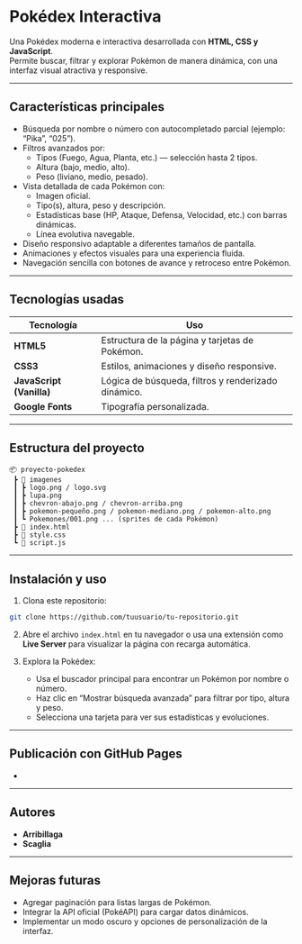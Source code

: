 # Pokédex Interactiva

Una Pokédex moderna e interactiva desarrollada con **HTML, CSS y JavaScript**.  
Permite buscar, filtrar y explorar Pokémon de manera dinámica, con una interfaz visual atractiva y responsive.

---

## Características principales

- Búsqueda por nombre o número con autocompletado parcial (ejemplo: “Pika”, “025”).  
- Filtros avanzados por:
  - Tipos (Fuego, Agua, Planta, etc.) — selección hasta 2 tipos.
  - Altura (bajo, medio, alto).
  - Peso (liviano, medio, pesado).
- Vista detallada de cada Pokémon con:
  - Imagen oficial.
  - Tipo(s), altura, peso y descripción.
  - Estadísticas base (HP, Ataque, Defensa, Velocidad, etc.) con barras dinámicas.
  - Línea evolutiva navegable.
- Diseño responsivo adaptable a diferentes tamaños de pantalla.  
- Animaciones y efectos visuales para una experiencia fluida.  
- Navegación sencilla con botones de avance y retroceso entre Pokémon.

---

## Tecnologías usadas

| Tecnología | Uso |
|------------|------|
| **HTML5** | Estructura de la página y tarjetas de Pokémon. |
| **CSS3** | Estilos, animaciones y diseño responsive. |
| **JavaScript (Vanilla)** | Lógica de búsqueda, filtros y renderizado dinámico. |
| **Google Fonts** | Tipografía personalizada. |

---

## Estructura del proyecto

```
📦 proyecto-pokedex
 ┣ 📂 imagenes
 ┃ ┣ logo.png / logo.svg
 ┃ ┣ lupa.png
 ┃ ┣ chevron-abajo.png / chevron-arriba.png
 ┃ ┣ pokemon-pequeño.png / pokemon-mediano.png / pokemon-alto.png
 ┃ ┗ Pokemones/001.png ... (sprites de cada Pokémon)
 ┣ 📜 index.html
 ┣ 📜 style.css
 ┗ 📜 script.js
```

---

## Instalación y uso

1. Clona este repositorio:
```bash
git clone https://github.com/tuusuario/tu-repositorio.git
```

2. Abre el archivo `index.html` en tu navegador o usa una extensión como **Live Server** para visualizar la página con recarga automática.

3. Explora la Pokédex:  
   - Usa el buscador principal para encontrar un Pokémon por nombre o número.  
   - Haz clic en “Mostrar búsqueda avanzada” para filtrar por tipo, altura y peso.  
   - Selecciona una tarjeta para ver sus estadísticas y evoluciones.

---

## Publicación con GitHub Pages

-
---

## Autores

- **Arribillaga**  
- **Scaglia**

---

## Mejoras futuras

- Agregar paginación para listas largas de Pokémon.  
- Integrar la API oficial (PokéAPI) para cargar datos dinámicos.  
- Implementar un modo oscuro y opciones de personalización de la interfaz.  
